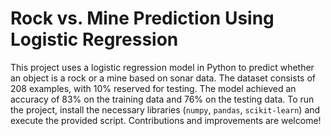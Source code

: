 
# Rock vs. Mine Prediction Using Logistic Regression

This project uses a logistic regression model in Python to predict whether an object is a rock or a mine based on sonar data. The dataset consists of 208 examples, with 10% reserved for testing. The model achieved an accuracy of 83% on the training data and 76% on the testing data. To run the project, install the necessary libraries (`numpy`, `pandas`, `scikit-learn`) and execute the provided script. Contributions and improvements are welcome!

